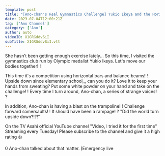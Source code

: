 ```yaml
---
template: post
title: "[Ano-chan's Real Gymnastics Challenge] Yukio Ikeya and the Horizontal Bar"
date: 2023-07-04T12:00:21Z
tag: ['Ano Channel']
category: ['Ano']
author: auto 
videoID: X1GRGddvSiI
subTitle: X1GRGddvSiI.vtt
---
```

She hasn't been getting enough exercise lately... So this time, I visited the gymnastics club run by Olympic medalist Yukio Ikeya. Let's move our bodies together! !

This time it's a competition using horizontal bars and balance beams! ! Upside down since elementary school,,, can you do it? Love it to keep your hands from sweating? Put some white powder on your hand and take on the challenge! ! Every time I turn around, Ano-chan, a series of strange voices! ?

In addition, Ano-chan is having a blast on the trampoline! ! Challenge forward somersaults! ! It should have been a rampage! ? "Did the world turn upside down?!?!"

On the TV Asahi official YouTube channel "Video, I tried it for the first time" Streaming every Tuesday! Please subscribe to the channel and give it a high rating 👍

0 Ano-chan talked about that matter. [Emergency live 